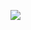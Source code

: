 ![](http://www.plantuml.com/plantuml/proxy?cache=no&src=https://raw.githubusercontent.com/oleksandrblazhko/ai-215-saulyak/lab_work_7/2-SoftWareDesign/2.7-PlantUML/UML-ConceptClasses.puml)

